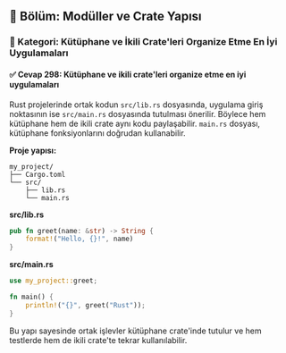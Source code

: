 ## 📘 Bölüm: Modüller ve Crate Yapısı  
### 🔹 Kategori: Kütüphane ve İkili Crate'leri Organize Etme En İyi Uygulamaları  
#### ✅ Cevap 298: Kütüphane ve ikili crate'leri organize etme en iyi uygulamaları

Rust projelerinde ortak kodun `src/lib.rs` dosyasında, uygulama giriş noktasının ise `src/main.rs` dosyasında tutulması önerilir. Böylece hem kütüphane hem de ikili crate aynı kodu paylaşabilir. `main.rs` dosyası, kütüphane fonksiyonlarını doğrudan kullanabilir.

**Proje yapısı:**
```
my_project/
├── Cargo.toml
└── src/
    ├── lib.rs
    └── main.rs
```

**src/lib.rs**
```rust
pub fn greet(name: &str) -> String {
    format!("Hello, {}!", name)
}
```

**src/main.rs**
```rust
use my_project::greet;

fn main() {
    println!("{}", greet("Rust"));
}
```

Bu yapı sayesinde ortak işlevler kütüphane crate'inde tutulur ve hem testlerde hem de ikili crate'te tekrar kullanılabilir.
